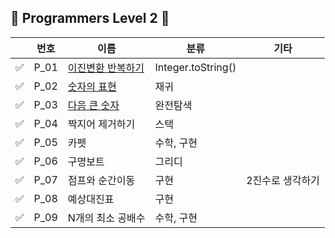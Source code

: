 ## 💜 Programmers Level 2 💜

|     | 번호   | 이름         | 분류                 | 기타        |
|-----|------|------------|--------------------|-----------|
| ✅   | P_01 | [이진변환 반복하기](https://school.programmers.co.kr/learn/courses/30/lessons/70129)  | Integer.toString() |           |
| ✅   | P_02 | [숫자의 표현](https://school.programmers.co.kr/learn/courses/30/lessons/12924)     | 재귀                 |           |
| ✅   | P_03 | [다음 큰 숫자](https://school.programmers.co.kr/learn/courses/30/lessons/12911)    | 완전탐색               |           |
| ✅   | P_04 | 짝지어 제거하기   | 스택                 |           |
| ✅   | P_05 | 카펫         | 수학, 구현             |           |
| ✅   | P_06 | 구명보트       | 그리디                |    |
| ✅   | P_07 | 점프와 순간이동   | 구현                 | 2진수로 생각하기 |
| ✅   | P_08 | 예상대진표      | 구현                 |  |
| ✅   | P_09 | N개의 최소 공배수 | 수학, 구현             |  |



